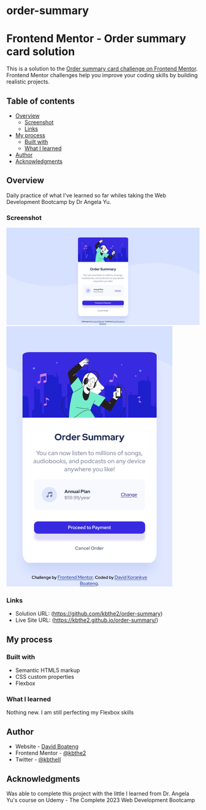 # order-summary
# Frontend Mentor - Order summary card solution

This is a solution to the [Order summary card challenge on Frontend Mentor](https://www.frontendmentor.io/challenges/order-summary-component-QlPmajDUj). Frontend Mentor challenges help you improve your coding skills by building realistic projects. 

## Table of contents

- [Overview](#overview)
  - [Screenshot](#screenshot)
  - [Links](#links)
- [My process](#my-process)
  - [Built with](#built-with)
  - [What I learned](#what-i-learned)
- [Author](#author)
- [Acknowledgments](#acknowledgments)

## Overview
Daily practice of what I've learned so far whiles taking the Web Development Bootcamp by Dr Angela Yu. 

### Screenshot

![](./design/Screenshot%202023-08-08%20at%2023-23-39%20Frontend%20Mentor%20Order%20summary%20card.png)
![](./design/Screenshot%202023-08-08%20at%2023-24-32%20Frontend%20Mentor%20Order%20summary%20card.png)

### Links

- Solution URL: (https://github.com/kbthe2/order-summary)
- Live Site URL: (https://kbthe2.github.io/order-summary/)

## My process

### Built with

- Semantic HTML5 markup
- CSS custom properties
- Flexbox

### What I learned

Nothing new. I am still perfecting my Flexbox skills

## Author

- Website - [David Boateng](https://linktr.ee/kbthe2)
- Frontend Mentor - [@kbthe2](https://www.frontendmentor.io/profile/kbthe2)
- Twitter - [@kbtheII](https://twitter.com/kbtheII)

## Acknowledgments

Was able to complete this project with the little I learned from Dr. Angela Yu's course on Udemy - The Complete 2023 Web Development Bootcamp
